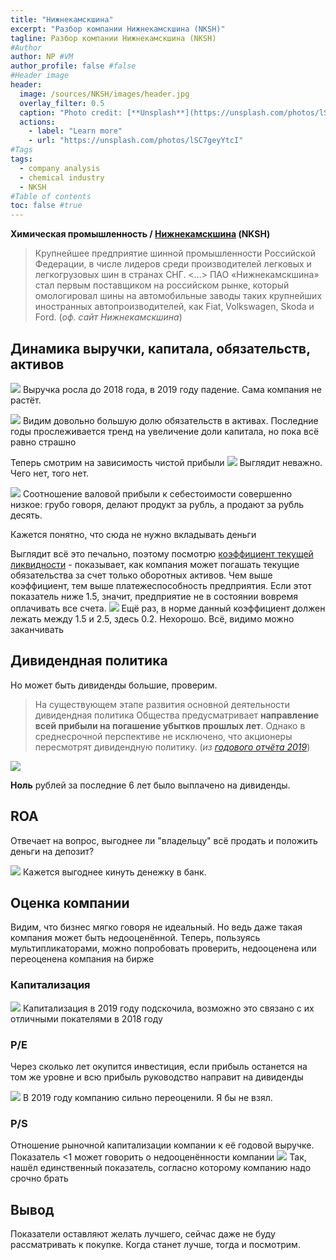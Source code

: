 ```yaml
---
title: "Нижнекамскшина"
excerpt: "Разбор компании Нижнекамскшина (NKSH)"
tagline: Разбор компании Нижнекамскшина (NKSH)
#Author
author: NP #VM
author_profile: false #false
#Header image
header:
  image: /sources/NKSH/images/header.jpg
  overlay_filter: 0.5
  caption: "Photo credit: [**Unsplash**](https://unsplash.com/photos/lSC7geyYtcI)"
  actions:
    - label: "Learn more"
    - url: "https://unsplash.com/photos/lSC7geyYtcI"
#Tags
tags:
  - company analysis
  - chemical industry
  - NKSH
#Table of contents
toc: false #true
---
```


**Химическая промышленность / [Нижнекамскшина](https://shinakama.tatneft.ru) (NKSH)**

> Крупнейшее предприятие шинной промышленности Российской Федерации, в числе лидеров среди производителей легковых и легкогрузовых шин в странах СНГ. <...> ПАО «Нижнекамскшина» стал первым поставщиком на российском рынке, который омологировал шины на автомобильные заводы таких крупнейших иностранных автопроизводителей, как Fiat, Volkswagen, Skoda и Ford. (*оф. сайт Нижнекамскшина*)

## Динамика выручки, капитала, обязательств, активов

![](../sources/NKSH/images/revenue.png)
Выручка росла до 2018 года, в 2019 году падение.
Сама компания не растёт.

![](../sources/NKSH/images/assets.png)
Видим довольно большую долю обязательств в активах. 
Последние годы прослеживается тренд на увеличение доли капитала, но пока всё равно страшно

Теперь смотрим на зависимость чистой прибыли
![](../sources/NKSH/images/net_profit.png)
Выглядит неважно. Чего нет, того нет.

![](../sources/NKSH/images/revenue_cost_price.png)
Соотношение валовой прибыли к себестоимости совершенно низкое: грубо говоря, делают продукт за рубль, а продают за рубль десять.

Кажется понятно, что сюда не нужно вкладывать деньги

Выглядит всё это печально, поэтому посмотрю [коэффициент текущей ликвидности](https://journal.tinkoff.ru/wiki/likvidnost/) - показывает, как компания может погашать текущие обязательства за счет только оборотных активов.
Чем выше коэффициент, тем выше платежеспособность предприятия. Если этот показатель ниже 1.5, значит, предприятие не в состоянии вовремя оплачивать все счета.
![](../sources/NKSH/images/liquid.png)
Ещё раз, в норме данный коэффициент должен лежать между 1.5 и 2.5, здесь 0.2. Нехорошо.
Всё, видимо можно заканчивать


## Дивидендная политика

Но может быть дивиденды большие, проверим.

> На  существующем  этапе  развития  основной  деятельности  дивидендная  политика  Общества  предусматривает  **направление  всей  прибыли  на  погашение  убытков  прошлых  лет**.  Однако  в  среднесрочной  перспективе  не  исключено,  что  акционеры  пересмотрят  дивидендную политику. (*из [годового отчёта 2019](https://shinakama.tatneft.ru/upload/files/%D0%93%D0%BE%D0%B4%D0%BE%D0%B2%D0%BE%D0%B9%20%D0%BE%D1%82%D1%87%D0%B5%D1%82%20%D0%9F%D0%90%D0%9E%20%D0%9D%D0%B8%D0%B6%D0%BD%D0%B5%D0%BA%D0%B0%D0%BC%D1%81%D0%BA%D1%88%D0%B8%D0%BD%D0%B0%20%D0%B7%D0%B0%202019%20%D0%B3%D0%BE%D0%B4.pdf)*)

![](../sources/NKSH/images/dividend_net_profit.png)

**Ноль** рублей за последние 6 лет было выплачено на дивиденды.


## ROA

Отвечает на вопрос, выгоднее ли "владельцу" всё продать и положить деньги на депозит?

![](../sources/NKSH/images/ROA.png)
Кажется выгоднее кинуть денежку в банк.


## Оценка компании

Видим, что бизнес мягко говоря не идеальный. Но ведь даже такая компания может быть недооценённой.
Теперь, пользуясь мультипликаторами, можно попробовать проверить, недооценена или переоценена компания на бирже

### Капитализация

![](../sources/NKSH/images/capitalization.png)
Капитализация в 2019 году подскочила, возможно это связано с их отличными покателями в 2018 году

### P/E
Через сколько лет окупится инвестиция, если прибыль останется на том же уровне и всю прибыль руководство направит на дивиденды

![](../sources/NKSH/images/PE.png)
В 2019 году компанию сильно переоценили. Я бы не взял.

### P/S
Отношение рыночной капитализации компании к её годовой выручке. 
Показатель <1 может говорить о недооценённости компании
![](../sources/NKSH/images/PS.png)
Так, нашёл единственный показатель, согласно которому компанию надо срочно брать

## Вывод
Показатели оставляют желать лучшего, сейчас даже не буду рассматривать к покупке.
Когда станет лучше, тогда и посмотрим.